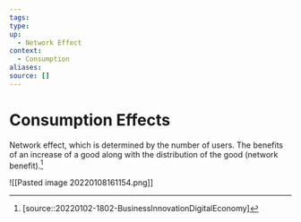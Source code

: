 ```yaml
---
tags:
type:
up:
  - Network Effect
context:
  - Consumption
aliases:
source: []
---
```


# Consumption Effects

Network effect, which is determined by the number of users. The benefits of an increase of a good along with the distribution of the good (network benefit).[^1]

![[Pasted image 20220108161154.png]]

[^1]: [source::20220102-1802-BusinessInnovationDigitalEconomy]

